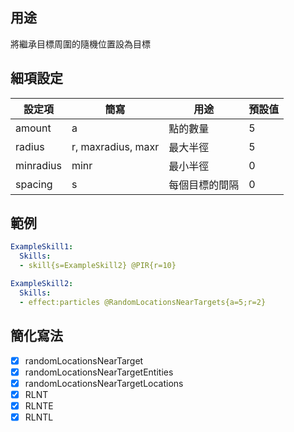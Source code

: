 ## 用途
將繼承目標周圍的隨機位置設為目標


## 細項設定
| 設定項 | 簡寫   | 用途                      | 預設值 |
|-----------|-----------|----------------------------------------------------------------------|---------|
| amount    | a         | 點的數量             | 5       |
| radius    | r, maxradius, maxr | 最大半徑         | 5       |
| minradius | minr      | 最小半徑          | 0       |
| spacing   | s         | 每個目標的間隔               | 0       |


## 範例
```yaml
ExampleSkill1:
  Skills:
  - skill{s=ExampleSkill2} @PIR{r=10}

ExampleSkill2:
  Skills:
  - effect:particles @RandomLocationsNearTargets{a=5;r=2}
```


## 簡化寫法
- [x] randomLocationsNearTarget
- [x] randomLocationsNearTargetEntities
- [x] randomLocationsNearTargetLocations
- [x] RLNT
- [x] RLNTE
- [x] RLNTL